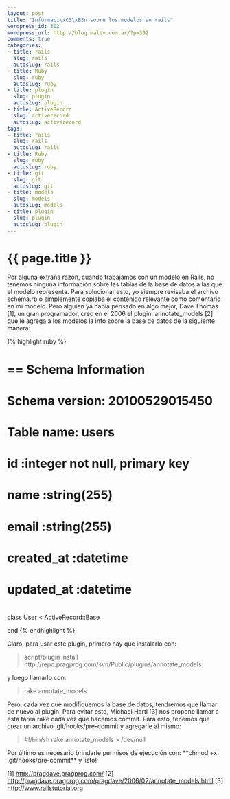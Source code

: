 ```yaml
--- 
layout: post
title: "Informaci\xC3\xB3n sobre los modelos en rails"
wordpress_id: 302
wordpress_url: http://blog.malev.com.ar/?p=302
comments: true
categories: 
- title: rails
  slug: rails
  autoslug: rails
- title: Ruby
  slug: ruby
  autoslug: ruby
- title: plugin
  slug: plugin
  autoslug: plugin
- title: ActiveRecord
  slug: activerecord
  autoslug: activerecord
tags: 
- title: rails
  slug: rails
  autoslug: rails
- title: Ruby
  slug: ruby
  autoslug: ruby
- title: git
  slug: git
  autoslug: git
- title: models
  slug: models
  autoslug: models
- title: plugin
  slug: plugin
  autoslug: plugin
---
```

{{ page.title }}
================
Por alguna extraña razón, cuando trabajamos con un modelo en Rails, no tenemos ninguna información sobre las tablas de la base de datos a las que el modelo representa. Para solucionar esto, yo siempre revisaba el archivo schema.rb o simplemente copiaba el contenido relevante como comentario en mi modelo. Pero alguien ya había pensado en algo mejor, Dave Thomas [1], un gran programador, creo en el 2006 el plugin: annotate_models [2] que le agrega a los modelos la info sobre la base de datos de la siguiente manera:

{% highlight ruby %}
# == Schema Information
# Schema version: 20100529015450
#
# Table name: users
#
#  id         :integer         not null, primary key
#  name       :string(255)
#  email      :string(255)
#  created_at :datetime
#  updated_at :datetime
#

class User < ActiveRecord::Base

end
{% endhighlight %}

Claro, para usar este plugin, primero hay que instalarlo con: 
<blockquote>script/plugin install http://repo.pragprog.com/svn/Public/plugins/annotate_models</blockquote>
y luego llamarlo con:
<blockquote>rake annotate_models</blockquote>
Pero, cada vez que modifiquemos la base de datos, tendremos que llamar de nuevo al plugin. Para evitar esto, Michael Hartl [3] nos propone llamar a esta tarea rake cada vez que hacemos commit. Para esto, tenemos que crear un archivo .git/hooks/pre-commit y agregarle al mismo: 
<blockquote>#!/bin/sh
rake annotate_models > /dev/null</blockquote>
Por último es necesario brindarle permisos de ejecución con: **chmod +x .git/hooks/pre-commit** y listo!

[1] http://pragdave.pragprog.com/
[2] http://pragdave.pragprog.com/pragdave/2006/02/annotate_models.html
[3] http://www.railstutorial.org

